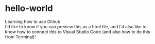 # hello-world
Learning how to use Github <br>
I'd like to know if you can preview this as a html file, and I'd also like to know how to connect this to Visual Studio Code (and also how to do this from Terminal)!
